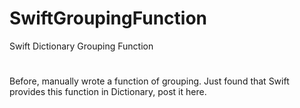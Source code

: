 # SwiftGroupingFunction
Swift Dictionary Grouping Function
#
Before, manually wrote a function of grouping. Just found that Swift provides this function in Dictionary, post it here.
